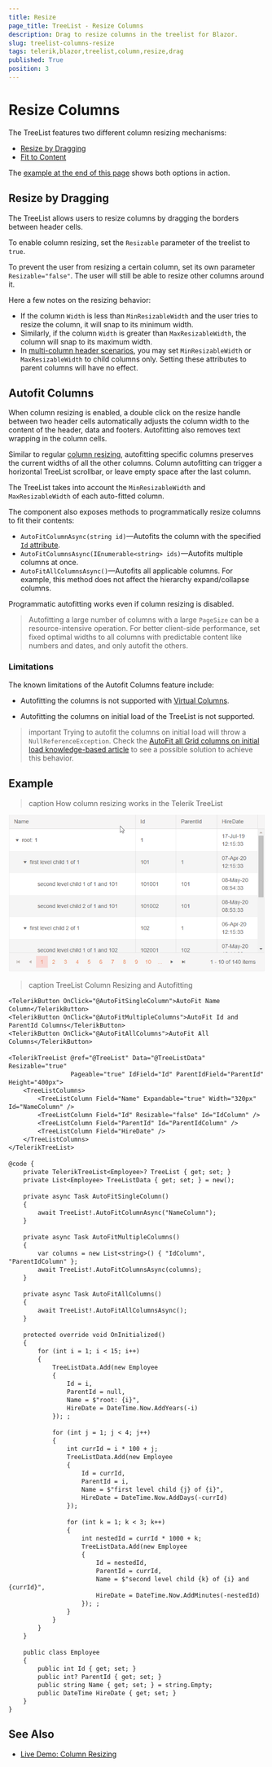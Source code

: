 ```yaml
---
title: Resize
page_title: TreeList - Resize Columns
description: Drag to resize columns in the treelist for Blazor.
slug: treelist-columns-resize
tags: telerik,blazor,treelist,column,resize,drag
published: True
position: 3
---
```


# Resize Columns

The TreeList features two different column resizing mechanisms:

* [Resize by Dragging](#resize-by-dragging)
* [Fit to Content](#autofit-columns)

The [example at the end of this page](#example) shows both options in action.

## Resize by Dragging

The TreeList allows users to resize columns by dragging the borders between header cells.

To enable column resizing, set the `Resizable` parameter of the treelist to `true`.

To prevent the user from resizing a certain column, set its own parameter `Resizable="false"`. The user will still be able to resize other columns around it.

Here a few notes on the resizing behavior:

* If the column `Width` is less than `MinResizableWidth` and the user tries to resize the column, it will snap to its minimum width.
* Similarly, if the column `Width` is greater than `MaxResizableWidth`, the column will snap to its maximum width.
* In [multi-column header scenarios](slug:treelist-columns-multiple-column-headers), you may set `MinResizableWidth` or `MaxResizableWidth` to child columns only. Setting these attributes to parent columns will have no effect.

## Autofit Columns

When column resizing is enabled, a double click on the resize handle between two header cells automatically adjusts the column width to the content of the header, data and footers. Autofitting also removes text wrapping in the column cells.

Similar to regular [column resizing](#resize-by-dragging), autofitting specific columns preserves the current widths of all the other columns. Column autofitting can trigger a horizontal TreeList scrollbar, or leave empty space after the last column.

The TreeList takes into account the `MinResizableWidth` and `MaxResizableWidth` of each auto-fitted column.

The component also exposes methods to programmatically resize columns to fit their contents:

* `AutoFitColumnAsync(string id)`—Autofits the column with the specified [`Id` attribute](slug:components/grid/columns/bound#identification).
* `AutoFitColumnsAsync(IEnumerable<string> ids)`—Autofits multiple columns at once.
* `AutoFitAllColumnsAsync()`—Autofits all applicable columns. For example, this method does not affect the hierarchy expand/collapse columns.

Programmatic autofitting works even if column resizing is disabled.

> Autofitting a large number of columns with a large `PageSize` can be a resource-intensive operation. For better client-side performance, set fixed optimal widths to all columns with predictable content like numbers and dates, and only autofit the others.

### Limitations

The known limitations of the Autofit Columns feature include:

* Autofitting the columns is not supported with [Virtual Columns](slug:treelist-columns-virtual).

* Autofitting the columns on initial load of the TreeList is not supported.

>important Trying to autofit the columns on initial load will throw a `NullReferenceException`. Check the [AutoFit all Grid columns on initial load knowledge-based article](slug:grid-autofit-columns-on-initial-load) to see a possible solution to achieve this behavior. 

## Example

>caption How column resizing works in the Telerik TreeList

![Blazor TreeList Column Resize Preview](images/column-resize-preview.gif)

>caption TreeList Column Resizing and Autofitting

````RAZOR
<TelerikButton OnClick="@AutoFitSingleColumn">AutoFit Name Column</TelerikButton>
<TelerikButton OnClick="@AutoFitMultipleColumns">AutoFit Id and ParentId Columns</TelerikButton>
<TelerikButton OnClick="@AutoFitAllColumns">AutoFit All Columns</TelerikButton>

<TelerikTreeList @ref="@TreeList" Data="@TreeListData" Resizable="true"
                 Pageable="true" IdField="Id" ParentIdField="ParentId" Height="400px">
    <TreeListColumns>
        <TreeListColumn Field="Name" Expandable="true" Width="320px" Id="NameColumn" />
        <TreeListColumn Field="Id" Resizable="false" Id="IdColumn" />
        <TreeListColumn Field="ParentId" Id="ParentIdColumn" />
        <TreeListColumn Field="HireDate" />
    </TreeListColumns>
</TelerikTreeList>

@code {
    private TelerikTreeList<Employee>? TreeList { get; set; }
    private List<Employee> TreeListData { get; set; } = new();

    private async Task AutoFitSingleColumn()
    {
        await TreeList!.AutoFitColumnAsync("NameColumn");
    }

    private async Task AutoFitMultipleColumns()
    {
        var columns = new List<string>() { "IdColumn", "ParentIdColumn" };
        await TreeList!.AutoFitColumnsAsync(columns);
    }

    private async Task AutoFitAllColumns()
    {
        await TreeList!.AutoFitAllColumnsAsync();
    }

    protected override void OnInitialized()
    {
        for (int i = 1; i < 15; i++)
        {
            TreeListData.Add(new Employee
            {
                Id = i,
                ParentId = null,
                Name = $"root: {i}",
                HireDate = DateTime.Now.AddYears(-i)
            }); ;

            for (int j = 1; j < 4; j++)
            {
                int currId = i * 100 + j;
                TreeListData.Add(new Employee
                {
                    Id = currId,
                    ParentId = i,
                    Name = $"first level child {j} of {i}",
                    HireDate = DateTime.Now.AddDays(-currId)
                });

                for (int k = 1; k < 3; k++)
                {
                    int nestedId = currId * 1000 + k;
                    TreeListData.Add(new Employee
                    {
                        Id = nestedId,
                        ParentId = currId,
                        Name = $"second level child {k} of {i} and {currId}",
                        HireDate = DateTime.Now.AddMinutes(-nestedId)
                    }); ;
                }
            }
        }
    }

    public class Employee
    {
        public int Id { get; set; }
        public int? ParentId { get; set; }
        public string Name { get; set; } = string.Empty;
        public DateTime HireDate { get; set; }
    }
}
````

## See Also

* [Live Demo: Column Resizing](https://demos.telerik.com/blazor-ui/treelist/column-resizing)
